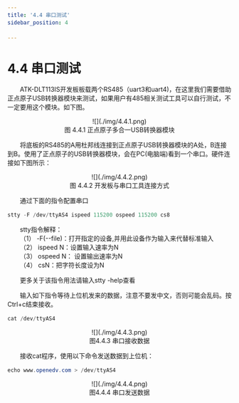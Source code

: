 ```yaml
---
title: '4.4 串口测试'
sidebar_position: 4

---
```


# 4.4 串口测试

&emsp;&emsp;ATK-DLT113IS开发板板载两个RS485（uart3和uart4)，在这里我们需要借助正点原子USB转换器模块来测试，如果用户有485相关测试工具可以自行测试，不一定要用这个模块。如下图。

<center>
![](./img/4.4.1.png)<br />
图 4.4.1 正点原子多合一USB转换器模块
</center>

&emsp;&emsp;将底板的RS485的A用杜邦线连接到正点原子USB转换器模块的A处，B连接到B。使用了正点原子的USB转换器模块，会在PC(电脑端)看到一个串口。硬件连接如下图所示：

<center>
![](./img/4.4.2.png)<br />
图 4.4.2 开发板与串口工具连接方式
</center>


&emsp;&emsp;通过下面的指令配置串口

```c#
stty -F /dev/ttyAS4 ispeed 115200 ospeed 115200 cs8
```

&emsp;&emsp;stty指令解释：<br />
&emsp;&emsp;（1）	-F(--file)：打开指定的设备,并用此设备作为输入来代替标准输入<br />
&emsp;&emsp;（2）	ispeed N：设置输入速率为N<br />
&emsp;&emsp;（3）	ospeed N： 设置输出速率为N<br />
&emsp;&emsp;（4）	csN：把字符长度设为N

&emsp;&emsp;更多关于该指令用法请输入stty -help查看

&emsp;&emsp;输入如下指令等待上位机发来的数据，注意不要发中文，否则可能会乱码。按Ctrl+c结束接收。

```c#
cat /dev/ttyAS4 
```

<center>
![](./img/4.4.3.png)<br />
图4.4.3 串口接收数据
</center>

&emsp;&emsp;接收cat程序，使用以下命令发送数据到上位机：

```c#
echo www.openedv.com > /dev/ttyAS4
```

<center>
![](./img/4.4.4.png)<br />
图4.4.4 串口发送数据
</center>










